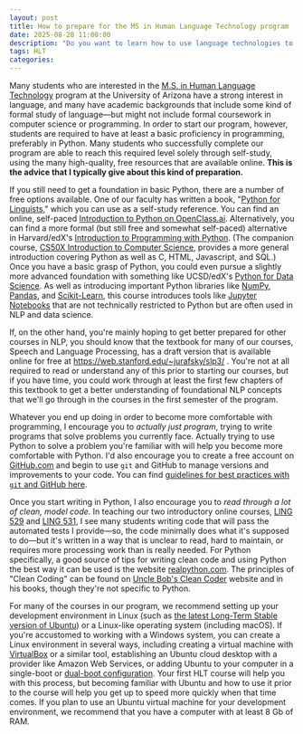 ```yaml
---
layout: post
title: How to prepare for the MS in Human Language Technology program
date: 2025-08-28 11:00:00
description: "Do you want to learn how to use language technologies to create effective tools to support languages and communities? What do you need to know before starting the MS in HLT program?"
tags: HLT
categories:
---
```


Many students who are interested in the [M.S. in Human Language Technology](https://linguistics.arizona.edu/ms-hlt) program at the University of Arizona have a strong interest in language, and many have academic backgrounds that include some kind of formal study of language—but might not include formal coursework in computer science or programming. In order to start our program, however, students are required to have at least a basic proficiency in programming, preferably in Python. Many students who successfully complete our program are able to reach this required level solely through self-study, using the many high-quality, free resources that are available online. **This is the advice that I typically give about this kind of preparation.**

If you still need to get a foundation in basic Python, there are a number of free options available. One of our faculty has written a book, "[Python for Linguists](https://www.amazon.com/Python-Linguists-Michael-Hammond/dp/1108737072)," which you can use as a self-study reference. You can find an online, self-paced [Introduction to Python on OpenClass.ai](https://arizona.openclass.ai/classes/python-foundations). Alternatively, you can find a more formal (but still free and somewhat self-paced) alternative in Harvard/edX's [Introduction to Programming with Python](https://www.edx.org/course/cs50s-introduction-to-programming-with-python). (The companion course, [CS50X Introduction to Computer Science](https://www.edx.org/course/introduction-computer-science-harvardx-cs50x), provides a more general introduction covering Python as well as C, HTML, Javascript, and SQL.) Once you have a basic grasp of Python, you could even pursue a slightly more advanced foundation with something like UCSD/edX's [Python for Data Science](https://www.edx.org/course/python-for-data-science-2). As well as introducing important Python libraries like [NumPy](https://www.w3schools.com/python/numpy/numpy_intro.asp), [Pandas](https://www.w3schools.com/python/pandas/default.asp), and [Scikit-Learn](https://scikit-learn.org/stable/), this course introduces tools like [Jupyter Notebooks](https://jupyter.org/) that are not technically restricted to Python but are often used in NLP and data science.

If, on the other hand, you're mainly hoping to get better prepared for other courses in NLP, you should know that the textbook for many of our courses, Speech and Language Processing, has a draft version that is available online for free at https://web.stanford.edu/~jurafsky/slp3/ . You're not at all required to read or understand any of this prior to starting our courses, but if you have time, you could work through at least the first few chapters of this textbook to get a better understanding of foundational NLP concepts that we'll go through in the courses in the first semester of the program.

Whatever you end up doing in order to become more comfortable with programming, I encourage you to _actually just program_, trying to write programs that solve problems you currently face. Actually trying to use Python to solve a problem you're familiar with will help you become more comfortable with Python. I'd also encourage you to create a free account on [GitHub.com](http://github.com/) and begin to use `git` and GitHub to manage versions and improvements to your code. You can find [guidelines for best practices with `git` and GitHub here](https://gist.github.com/luismts/495d982e8c5b1a0ced4a57cf3d93cf60).

Once you start writing in Python, I also encourage you to _read through a lot of clean, model code_. In teaching our two introductory online courses, [LING 529](courses/ua_529/) and [LING 531](courses/ua_531/), I see many students writing code that will pass the automated tests I provide—so, the code minimally does what it's supposed to do—but it's written in a way that is unclear to read, hard to maintain, or requires more processing work than is really needed. For Python specifically, a good source of tips for writing clean code and using Python the best way it can be used is the website [realpython.com](http://realpython.com/). The principles of "Clean Coding" can be found on [Uncle Bob's Clean Coder](http://cleancoder.com/) website and in his books, though they're not specific to Python.

For many of the courses in our program, we recommend setting up your development environment in Linux (such as [the latest Long-Term Stable version of Ubuntu](https://ubuntu.com/download/desktop)) or a Linux-like operating system (including macOS). If you're accustomed to working with a Windows system, you can create a Linux environment in several ways, including creating a virtual machine with [VirtualBox](https://www.virtualbox.org/) or a similar tool, establishing an Ubuntu cloud desktop with a provider like Amazon Web Services, or adding Ubuntu to your computer in a single-boot or [dual-boot configuration](https://www.mikekasberg.com/blog/2024/05/20/dual-boot-ubuntu-24-04-and-windows-with-encryption.html). Your first HLT course will help you with this process, but becoming familiar with Ubuntu and how to use it prior to the course will help you get up to speed more quickly when that time comes. If you plan to use an Ubuntu virtual machine for your development environment, we recommend that you have a computer with at least 8 Gb of RAM.